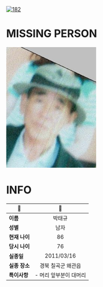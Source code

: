[![182](https://img.shields.io/badge/%EC%8B%A4%EC%A2%85%EC%8B%A0%EA%B3%A0%EB%8A%94%20%EA%B5%AD%EB%B2%88%EC%97%86%EC%9D%B4-182-blue)](http://safe182.go.kr/index.do)

# MISSING PERSON

<img src="./missing_person.jpg">

# INFO

|🔑|💎|
|--|:--:|
|**이름**|박태규|
|**성별**|남자|
|**현재 나이**|86|
|**당시 나이**|76|
|**실종일**|2011/03/16|
|**실종 장소**|경북 칠곡군 왜관읍 |
|**특이사항**|- 머리 앞부분이 대머리|
